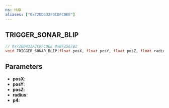 ```yaml
---
ns: HUD
aliases: ["0x72DD432F3CDFC0EE"]
---
```

## TRIGGER_SONAR_BLIP

```c
// 0x72DD432F3CDFC0EE 0xBF25E7B2
void TRIGGER_SONAR_BLIP(float posX, float posY, float posZ, float radius, int p4);
```


## Parameters
* **posX**: 
* **posY**: 
* **posZ**: 
* **radius**: 
* **p4**: 

